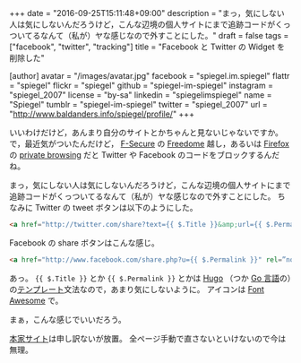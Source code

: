 +++
date = "2016-09-25T15:11:48+09:00"
description = "まっ，気にしない人は気にしないんだろうけど，こんな辺境の個人サイトにまで追跡コードがくっついてるなんて（私が）ヤな感じなので外すことにした。"
draft = false
tags = ["facebook", "twitter", "tracking"]
title = "Facebook と Twitter の Widget を削除した"

[author]
  avatar = "/images/avatar.jpg"
  facebook = "spiegel.im.spiegel"
  flattr = "spiegel"
  flickr = "spiegel"
  github = "spiegel-im-spiegel"
  instagram = "spiegel_2007"
  license = "by-sa"
  linkedin = "spiegelimspiegel"
  name = "Spiegel"
  tumblr = "spiegel-im-spiegel"
  twitter = "spiegel_2007"
  url = "http://www.baldanders.info/spiegel/profile/"
+++

いいわけだけど，あんまり自分のサイトとかちゃんと見ないじゃないですか。
で，最近気がついたんだけど， [F-Secure](https://www.f-secure.com/) の [Freedome](https://www.f-secure.com/freedome) 越し，あるいは [Firefox](https://www.mozilla.org/firefox/) の [private browsing](https://support.mozilla.org/kb/private-browsing-use-firefox-without-history) だと Twitter や Facebook のコードをブロックするんだね。

まっ，気にしない人は気にしないんだろうけど，こんな辺境の個人サイトにまで追跡コードがくっついてるなんて（私が）ヤな感じなので外すことにした。
ちなみに Twitter の tweet ボタンは以下のようにした。

```html
<a href="http://twitter.com/share?text={{ $.Title }}&amp;url={{ $.Permalink }}" rel=”nofollow” target="_blank"><i class="fab fa-twitter-square fa-2x" aria-hidden="true"></i></a>
```

Facebook の share ボタンはこんな感じ。

```html
<a href="http://www.facebook.com/share.php?u={{ $.Permalink }}" rel=”nofollow” target="_blank"><i class="fab fa-facebook-square fa-2x" aria-hidden="true"></i></a>
```

あっ。
`{{ $.Title }}` とか `{{ $.Permalink }}` とかは [Hugo] （つか [Go 言語]の）の[テンプレート](https://golang.org/pkg/text/template/ "template - The Go Programming Language")文法なので，あまり気にしないように。
アイコンは [Font Awesome](https://fortawesome.github.io/Font-Awesome/ "Font Awesome, the iconic font and CSS toolkit") で。

まぁ，こんな感じでいいだろう。

[本家サイト](http://www.baldanders.info/ "Baldanders.info")は申し訳ないが放置。
全ページ手動で直さないといけないので今は無理。

[Hugo]: https://gohugo.io/ "Hugo :: A fast and modern static website engine"
[Go 言語]: https://golang.org/ "The Go Programming Language"
